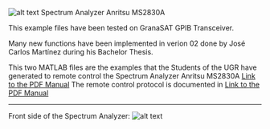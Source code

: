  ![alt text](http://fciencias.ugr.es/images/stories/imagenes/Proyectos/granasat.png) Spectrum Analyzer Anritsu MS2830A 

  This example files have been tested on GranaSAT GPIB Transceiver.
  
  Many new functions have been implemented in verion 02 done by José Carlos Martínez during his Bachelor Thesis.

  This two MATLAB files are the examples that the Students of the UGR have generated to remote control the Spectrum Analyzer Anritsu MS2830A [Link to the PDF Manual](http://electronica.ugr.es/%7Ejmolinos/ci_files/MS2830A.pdf)
  The remote control protocol is documented in [Link to the PDF Manual](https://dl.cdn-anritsu.com/en-au/test-measurement/files/Manuals/Operation-Manual/remote_opm_e_32_0.pdf)
  
    
  ---
  
  Front side of the Spectrum Analyzer: 
  ![alt text](https://gwdata.cdn-anritsu.com/images/products/tm-ms2830a/ms2830a-spectrumanalyzer-signalanalyzer.png?h=310&w=420 "Image")
  
